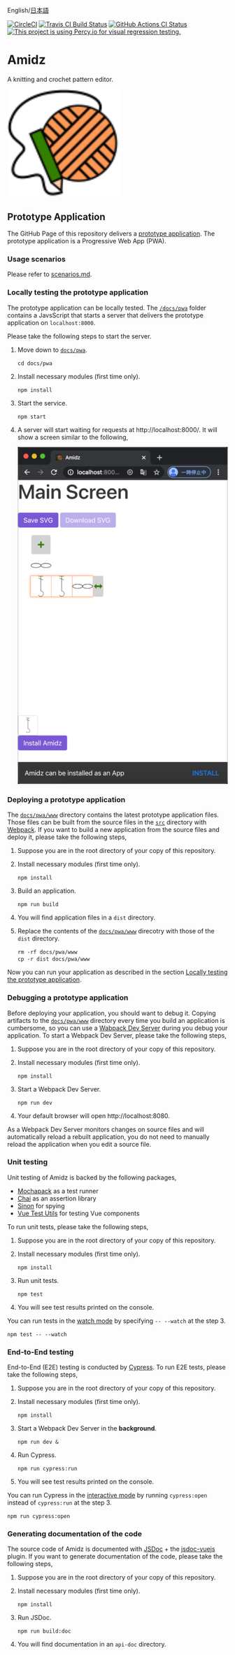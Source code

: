 English/[日本語](README_ja.md)

[![CircleCI](https://circleci.com/gh/kikuomax/amidz.svg?style=svg)](https://circleci.com/gh/kikuomax/amidz)
[![Travis CI Build Status](https://travis-ci.org/kikuomax/amidz.svg?branch=master)](https://travis-ci.org/kikuomax/amidz)
[![GitHub Actions CI Status](https://github.com/kikuomax/amidz/workflows/Continuous%20Integration/badge.svg)](https://github.com/kikuomax/amidz/actions)
[![This project is using Percy.io for visual regression testing.](https://percy.io/static/images/percy-badge.svg)](https://percy.io/Kikuo-Emoto/amidz)

# Amidz

A knitting and crochet pattern editor.

<img src="imgs/logo.svg" width="256"></img>

## Prototype Application

The GitHub Page of this repository delivers a [prototype application](https://kikuomax.github.io/amidz/).
The prototype application is a Progressive Web App (PWA).

### Usage scenarios

Please refer to [scenarios.md](scenarios.md).

### Locally testing the prototype application

The prototype application can be locally tested.
The [`/docs/pwa`](/docs/pwa) folder contains a JavsScript that starts a server that delivers the prototype application on `localhost:8000`.

Please take the following steps to start the server.

1. Move down to [`docs/pwa`](/docs/pwa).

    ```
    cd docs/pwa
    ```

2. Install necessary modules (first time only).

    ```
    npm install
    ```

3. Start the service.

    ```
    npm start
    ```

4. A server will start waiting for requests at http://localhost:8000/.
   It will show a screen similar to the following,

   ![Sample Screen](imgs/sample-screen.png)

### Deploying a prototype application

The [`docs/pwa/www`](/docs/pwa/www) directory contains the latest prototype application files.
Those files can be built from the source files in the [`src`](/src) directory with [Webpack](https://webpack.js.org).
If you want to build a new application from the source files and deploy it, please take the following steps,

1. Suppose you are in the root directory of your copy of this repository.

2. Install necessary modules (first time only).

    ```
    npm install
    ```

3. Build an application.

    ```
    npm run build
    ```

4. You will find application files in a `dist` directory.

5. Replace the contents of the [`docs/pwa/www`](/docs/pwa/www) direcotry with those of the `dist` directory.

    ```
    rm -rf docs/pwa/www
    cp -r dist docs/pwa/www
    ```

Now you can run your application as described in the section [Locally testing the prototype application](#locally-testing-the-prototype-application).

### Debugging a prototype application

Before deploying your application, you should want to debug it.
Copying artifacts to the [`docs/pwa/www`](/docs/pwa/www) directory every time you build an application is cumbersome, so you can use a [Wabpack Dev Server](https://webpack.js.org/configuration/dev-server/) during you debug your application.
To start a Webpack Dev Server, please take the following steps,

1. Suppose you are in the root directory of your copy of this repository.

2. Install necessary modules (first time only).

    ```
    npm install
    ```

3. Start a Webpack Dev Server.

    ```
    npm run dev
    ```

4. Your default browser will open http://localhost:8080.

As a Webpack Dev Server monitors changes on source files and will automatically reload a rebuilt application, you do not need to manually reload the application when you edit a source file.

### Unit testing

Unit testing of Amidz is backed by the following packages,
- [Mochapack](https://github.com/sysgears/mochapack) as a test runner
- [Chai](https://www.chaijs.com) as an assertion library
- [Sinon](https://sinonjs.org) for spying
- [Vue Test Utils](https://vue-test-utils.vuejs.org) for testing Vue components

To run unit tests, please take the following steps,

1. Suppose you are in the root directory of your copy of this repository.

2. Install necessary modules (first time only).

    ```
    npm install
    ```

3. Run unit tests.

    ```
    npm test
    ```

4. You will see test results printed on the console.

You can run tests in the [watch mode](https://github.com/sysgears/mochapack#watch-mode---watch) by specifying `-- --watch` at the step 3.

```
npm test -- --watch
```

### End-to-End testing

End-to-End (E2E) testing is conducted by [Cypress](https://www.cypress.io).
To run E2E tests, please take the following steps,

1. Suppose you are in the root directory of your copy of this repository.

2. Install necessary modules (first time only).

    ```
    npm install
    ```

3. Start a Webpack Dev Server in the **background**.

    ```
    npm run dev &
    ```

4. Run Cypress.

    ```
    npm run cypress:run
    ```

5. You will see test results printed on the console.

You can run Cypress in the [interactive mode](https://docs.cypress.io/guides/guides/command-line.html#cypress-open) by running `cypress:open` instead of `cypress:run` at the step 3.

```
npm run cypress:open
```

### Generating documentation of the code

The source code of Amidz is documented with [JSDoc](https://github.com/jsdoc/jsdoc) + the [jsdoc-vuejs](https://github.com/Kocal/jsdoc-vuejs) plugin.
If you want to generate documentation of the code, please take the following steps,

1. Suppose you are in the root directory of your copy of this repository.

2. Install necessary modules (first time only).

    ```
    npm install
    ```

3. Run JSDoc.

    ```
    npm run build:doc
    ```

4. You will find documentation in an `api-doc` directory.